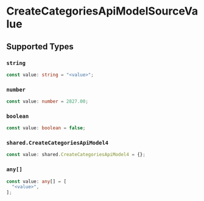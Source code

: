 # CreateCategoriesApiModelSourceValue


## Supported Types

### `string`

```typescript
const value: string = "<value>";
```

### `number`

```typescript
const value: number = 2827.00;
```

### `boolean`

```typescript
const value: boolean = false;
```

### `shared.CreateCategoriesApiModel4`

```typescript
const value: shared.CreateCategoriesApiModel4 = {};
```

### `any[]`

```typescript
const value: any[] = [
  "<value>",
];
```

